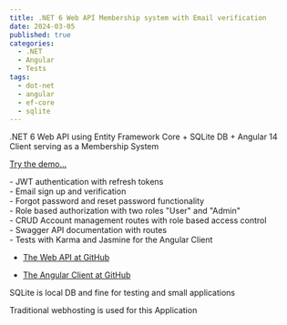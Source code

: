 ```yaml
---
title: .NET 6 Web API Membership system with Email verification  
date: 2024-03-05
published: true
categories:
  - .NET
  - Angular
  - Tests
tags:
  - dot-net
  - angular
  - ef-core
  - sqlite
---
```



.NET 6 Web API using Entity Framework Core + SQLite DB + Angular 14 Client serving as a Membership System

<a href="https://angular.signup.client.persteenolsen.com" target="_blank" title="Angular 14 + Web API in .NET 6 Membership System">Try the demo...</a>

<p>
- JWT authentication with refresh tokens<br />
- Email sign up and verification<br />
- Forgot password and reset password functionality<br />
- Role based authorization with two roles "User" and "Admin"<br />
- CRUD Account management routes with role based access control<br />
- Swagger API documentation with routes<br />
- Tests with Karma and Jasmine for the Angular Client 
</p>

<ul>
<li>
<a href="https://github.com/persteenolsen/dotnet-6-signup-api" target="_blank">The Web API at GitHub</a>
</li>
<li>

<a href="https://github.com/persteenolsen/angular-14-signup-client" target="_blank">The Angular Client at GitHub</a>
</li>
</ul>

SQLite is local DB and fine for testing and small applications

Traditional webhosting is used for this Application